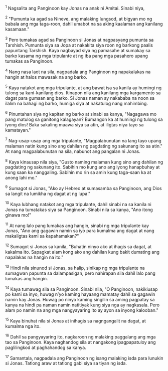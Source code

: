 <sup>1</sup>
Nagsalita ang Panginoon kay Jonas na anak ni Amitai. Sinabi niya, 

<sup>2</sup>
"Pumunta ka agad sa Nineve, ang malaking lungsod, at bigyan mo ng babala ang mga taga-roon, dahil umabot na sa aking kaalaman ang kanilang kasamaan." 

<sup>3</sup>
Pero tumakas agad sa Panginoon si Jonas at nagpasyang pumunta sa Tarshish. Pumunta siya sa Jopa at nakakita siya roon ng barkong paalis papuntang Tarshish. Kaya nagbayad siya ng pamasahe at sumakay sa barko kasama ng mga tripulante at ng iba pang mga pasahero upang tumakas sa Panginoon. 

<sup>4</sup>
Nang nasa laot na sila, nagpadala ang Panginoon ng napakalakas na hangin at halos mawasak na ang barko. 

<sup>5</sup>
Kaya natakot ang mga tripulante, at ang bawat isa sa kanila ay humingi ng tulong sa kani-kanilang dios. Itinapon nila ang kanilang mga kargamento sa dagat para gumaan ang barko. Si Jonas naman ay nakababa na noon sa ilalim na bahagi ng barko, humiga siya at nakatulog nang mahimbing. 

<sup>6</sup>
Pinuntahan siya ng kapitan ng barko at sinabi sa kanya, "Nagagawa mo pang matulog sa ganitong kalagayan? Bumangon ka at humingi ng tulong sa iyong dios! Baka sakaling maawa siya sa atin, at iligtas niya tayo sa kamatayan." 

<sup>7</sup>
Nag-usap-usap ang mga tripulante, "Magpalabunutan na lang tayo upang malaman natin kung sino ang dahilan ng pagdating ng sakunang ito sa atin." At nang magpalabunutan na sila, nabunot ang pangalan ni Jonas. 

<sup>8</sup>
Kaya kinausap nila siya, "Gusto naming malaman kung sino ang dahilan ng pagdating ng sakunang ito. Sabihin mo kung ano ang iyong hanapbuhay at kung saan ka nanggaling. Sabihin mo rin sa amin kung taga-saan ka at anong lahi mo." 

<sup>9</sup>
Sumagot si Jonas, "Ako ay Hebreo at sumasamba sa Panginoon, ang Dios sa langit na lumikha ng dagat at ng lupa." 

<sup>10</sup>
Kaya lubhang natakot ang mga tripulante, dahil sinabi na sa kanila ni Jonas na tumatakas siya sa Panginoon. Sinabi nila sa kanya, "Ano itong ginawa mo!" 

<sup>11</sup>
At nang lalo pang lumakas ang hangin, sinabi ng mga tripulante kay Jonas, "Ano ang gagawin namin sa iyo para kumalma ang dagat at nang makaligtas kami sa kapahamakan?" 

<sup>12</sup>
Sumagot si Jonas sa kanila, "Buhatin ninyo ako at ihagis sa dagat, at kakalma ito. Sapagkat alam kong ako ang dahilan kung bakit dumating ang napalakas na hangin na ito." 

<sup>13</sup>
Hindi nila sinunod si Jonas, sa halip, sinikap ng mga tripulante na sumagwan papunta sa dalampasigan, pero nahirapan sila dahil lalo pang lumakas ang hangin. 

<sup>14</sup>
Kaya tumawag sila sa Panginoon. Sinabi nila, "O Panginoon, nakikiusap po kami sa inyo, huwag nʼyo kaming hayaang mamatay dahil sa gagawin namin kay Jonas. Huwag po ninyo kaming singilin sa aming pagpatay sa kanya na hindi pa naman namin natitiyak kung siya nga ay nagkasala. Pero alam po namin na ang mga nangyayaring ito ay ayon sa inyong kalooban." 

<sup>15</sup>
Kaya binuhat nila si Jonas at inihagis sa nagngangalit na dagat, at kumalma nga ito. 

<sup>16</sup>
Dahil sa pangyayaring ito, nagkaroon ng malaking paggalang ang mga tao sa Panginoon. Kaya naghandog sila at nangakong ipagpapatuloy ang paglilingkod at paghahandog sa kanya. 

<sup>17</sup>
Samantala, nagpadala ang Panginoon ng isang malaking isda para lunukin si Jonas. Tatlong araw at tatlong gabi siya sa tiyan ng isda.